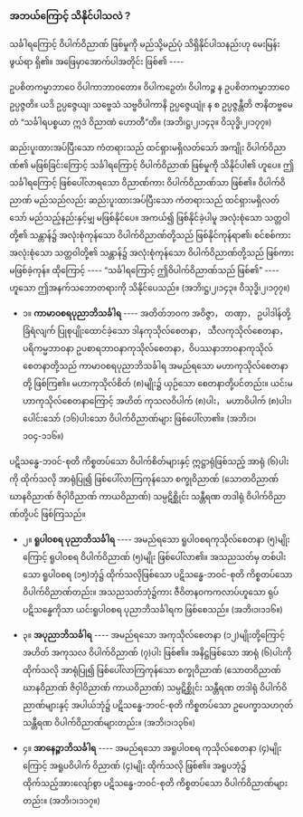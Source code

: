 ### အဘယ်ကြောင့် သိနိုင်ပါသလဲ？

သင်္ခါရကြောင့် ဝိပါက်ဝိညာဏ် ဖြစ်မှုကို မည်သို့မည်ပုံ သိရှိနိုင်ပါသနည်းဟု မေးမြန်းဖွယ်ရာ ရှိ၏။ 
အဖြေမှာအောက်ပါအတိုင်း ဖြစ်၏ ----

ဥပစိတကမ္မာဘာဝေ ဝိပါကာဘာဝတော။ ဝိပါကဉှေတံ၊ ဝိပါကဉ္စ န ဥပစိတကမ္မာဘာဝေ ဥပ္ပဇ္ဇတိ။ ယဒိ ဥပ္ပဇ္ဇေယျ၊ သဗ္ဗေသံ သဗ္ဗဝိပါကာနိ ဥပ္ပဇ္ဇေယျုံ၊ န စ ဥပ္ပဇ္ဇန္တီတိ ဇာနိတဗ္ဗမေတံ “သင်္ခါရပစ္စယာ ဣဒံ ဝိညာဏံ ဟောတီ”တိ။ (အဘိ၊ဋ္ဌ၊၂၊၁၄၃။ ဝိသုဒ္ဓိ၊၂၊၁၇၇။)

ဆည်းပူးထားအပ်ပြီးသော ကံတရားသည် ထင်ရှားမရှိလတ်သော် အကျိုး ဝိပါက်ဝိညာဏ်၏ မဖြစ်ခြင်းကြောင့် သင်္ခါရကြောင့် ဝိပါက်ဝိညာဏ် ဖြစ်မှုကို သိနိုင်ပါ၏ ဟူပေ။ 
ဤသင်္ခါရကြောင့် ဖြစ်ပေါ်လာရသော ဝိညာဏ်ကား ဝိပါက်ဝိညာဏ်သာ ဖြစ်၏။ 
ဝိပါက်ဝိညာဏ် မည်သည်လည်း ဆည်းပူးထားအပ်ပြီးသော ကံတရားသည် ထင်ရှားမရှိလတ်သော် မည်သည့်နည်းနှင့်မျှ မဖြစ်နိုင်ပေ။ 
အကယ်၍ ဖြစ်နိုင်ခဲ့ပါမူ အလုံးစုံသော သတ္တဝါတို့၏ သန္တာန်၌ အလုံးစုံကုန်သော ဝိပါက်ဝိညာဏ်တို့သည် ဖြစ်နိုင်ကုန်ရာ၏၊ စင်စစ်ကား အလုံးစုံသော သတ္တဝါတို့၏ သန္တာန်၌ အလုံးစုံကုန်သော ဝိပါက်ဝိညာဏ်တို့သည် ဖြစ်ကား မဖြစ်ခဲ့ကုန်။ 
ထိုကြောင့် ---- “သင်္ခါရကြောင့် ဤဝိပါက်ဝိညာဏ်သည် ဖြစ်၏” ---- ဟူသော ဤအနက်သဘောတရားကို သိနိုင်ပေသည်။
(အဘိ၊ဋ္ဌ၊၂၊၁၄၃။ ဝိသုဒ္ဓိ၊၂၊၁၇၇။)

- ၁။ **ကာမာဝစရပုညာဘိသင်္ခါရ** ---- အတိတ်ဘဝက အဝိဇ္ဇာ， တဏှာ， ဥပါဒါန်တို့ ခြံရံလျက် ပြုစုပျိုးထောင်ခဲ့သော ဒါနကုသိုလ်စေတနာ， သီလကုသိုလ်စေတနာ， ပရိကမ္မဘာဝနာ ဥပစာရဘာဝနာကုသိုလ်စေတနာ，ဝိပဿနာဘာဝနာကုသိုလ်စေတနာတို့သည် ကာမာဝစရပုညာဘိသင်္ခါရ အမည်ရသော မဟာကုသိုလ်စေတနာတို့ ဖြစ်ကြ၏။ 
မဟာကုသိုလ်စိတ် (၈)မျိုး၌ ယှဉ်သော စေတနာတို့ပင်တည်း။ 
ယင်းမဟာကုသိုလ်စေတနာကြောင့် အဟိတ် ကုသလဝိပါက် (၈)ပါး， မဟာဝိပါက် (၈)ပါး၊ ပေါင်းသော် (၁၆)ပါးသော ဝိပါက်ဝိညာဏ်များ ဖြစ်ပေါ်လာ၏။ (အဘိ၊၁၊၁၀၄-၁၁၆။)

ပဋိသန္ဓေ-ဘဝင်-စုတိ ကိစ္စတပ်သော ဝိပါက်စိတ်များနှင့် ဣဋ္ဌာရုံဖြစ်သည့် အာရုံ (၆)ပါးကို ထိုက်သလို အာရုံပြု၍ ဖြစ်ပေါ်လာကြကုန်သော စက္ခုဝိညာဏ် (သောတဝိညာဏ် ဃာနဝိညာဏ် ဇိဝှါဝိညာဏ် ကာယဝိညာဏ်) သမ္ပဋိစ္ဆိုင်း သန္တီရဏ တဒါရုံ ဝိပါက်ဝိညာဏ်တို့ပင် ဖြစ်ကြသည်။

- ၂။ **ရူပါဝစရ ပုညာဘိသင်္ခါရ** ---- အမည်ရသော ရူပါဝစရကုသိုလ်စေတနာ (၅)မျိုးကြောင့် ရူပါဝစရ ဝိပါက်ဝိညာဏ် (၅)မျိုး ဖြစ်ပေါ်လာ၏။ 
အသညသတ်မှ တစ်ပါးသော ရူပါဝစရ (၁၅)ဘုံ၌ ထိုက်သလိုဖြစ်သော ပဋိသန္ဓေ-ဘဝင်-စုတိ ကိစ္စတပ်သော ဝိပါက်ဝိညာဏ်တည်း။ 
အသညသတ်ဘုံ၌ကား ဇီဝိတနဝကကလာပ်ဟူသော ရုပ်ပဋိသန္ဓေကိုသာ ယင်းရူပါဝစရ ပုညာဘိသင်္ခါရက ဖြစ်စေသည်။ (အဘိ၊၁၊၁၁၆။)

- ၃။ **အပုညာဘိသင်္ခါရ** ---- အမည်ရသော အကုသိုလ်စေတနာ (၁၂)မျိုးတို့ကြောင့် အဟိတ် အကုသလ ဝိပါက်ဝိညာဏ် (၇)ပါး ဖြစ်၏။ 
အနိဋ္ဌဖြစ်သော အာရုံ (၆)ပါးကို ထိုက်သလို အာရုံပြု၍ ဖြစ်ပေါ်လာကြကုန်သော စက္ခုဝိညာဏ် (သောတဝိညာဏ် ဃာနဝိညာဏ် ဇိဝှါဝိညာဏ် ကာယဝိညာဏ်) သမ္ပဋိစ္ဆိုင်း သန္တီရဏ တဒါရုံ ဝိပါက်ဝိညာဏ်များနှင့် အပါယ်ဘုံ၌ ပဋိသန္ဓေ-ဘဝင်-စုတိ ကိစ္စတပ်သော ဥပေက္ခာသဟဂုတ် သန္တီရဏ ဝိပါက်ဝိညာဏ်များတည်း။ (အဘိ၊၁၊၁၃၆။)

- ၄။ **အာနေဉ္ဇာဘိသင်္ခါရ** ---- အမည်ရသော အရူပါဝစရ ကုသိုလ်စေတနာ (၄)မျိုးကြောင့် အရူပဝိပါက် ဝိညာဏ် (၄)မျိုး ထိုက်သလို ဖြစ်၏။ 
အရူပဘုံ၌ ထိုက်သည့်အားလျော်စွာ ပဋိသန္ဓေ-ဘဝင်-စုတိ ကိစ္စတပ်သော ဝိပါက်ဝိညာဏ်များတည်း။ (အဘိ၊၁၊၁၁၇။)
